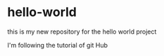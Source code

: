 # hello-world
this is my new repository for the hello world project

I'm following the tutorial of git Hub
